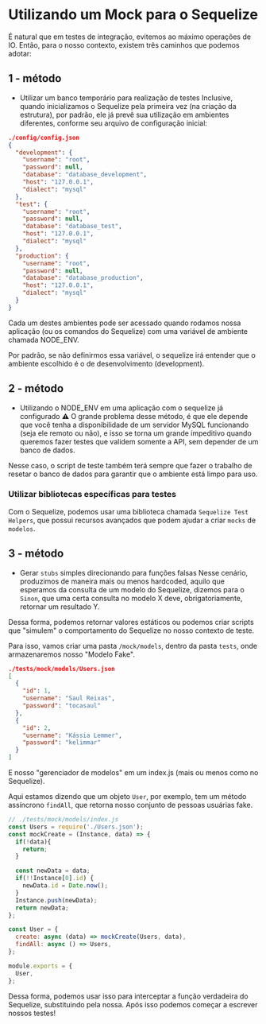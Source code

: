 # Utilizando um Mock para o Sequelize
É natural que em testes de integração, evitemos ao máximo operações de IO. Então, para o nosso contexto, existem três caminhos que podemos adotar:

## 1 - método 
- Utilizar um banco temporário para realização de testes
Inclusive, quando inicializamos o Sequelize pela primeira vez (na criação da estrutura), por padrão, ele já prevê sua utilização em ambientes diferentes, conforme seu arquivo de configuração inicial:
```json
./config/config.json
{
  "development": {
    "username": "root",
    "password": null,
    "database": "database_development",
    "host": "127.0.0.1",
    "dialect": "mysql"
  },
  "test": {
    "username": "root",
    "password": null,
    "database": "database_test",
    "host": "127.0.0.1",
    "dialect": "mysql"
  },
  "production": {
    "username": "root",
    "password": null,
    "database": "database_production",
    "host": "127.0.0.1",
    "dialect": "mysql"
  }
}
```

Cada um destes ambientes pode ser acessado quando rodamos nossa aplicação (ou os comandos do Sequelize) com uma variável de ambiente chamada NODE_ENV.

Por padrão, se não definirmos essa variável, o sequelize irá entender que o ambiente escolhido é o de desenvolvimento (development).


## 2 - método
- Utilizando o NODE_ENV em uma aplicação com o sequelize já configurado
⚠️ O grande problema desse método, é que ele depende que você tenha a disponibilidade de um servidor MySQL funcionando (seja ele remoto ou não), e isso se torna um grande impeditivo quando queremos fazer testes que validem somente a API, sem depender de um banco de dados.

Nesse caso, o script de teste também terá sempre que fazer o trabalho de resetar o banco de dados para garantir que o ambiente está limpo para uso.


### Utilizar bibliotecas específicas para testes
Com o Sequelize, podemos usar uma biblioteca chamada `Sequelize Test Helpers`, que possui recursos avançados que podem  ajudar a criar `mocks` de `modelos`.


## 3 - método
- Gerar `stubs` simples direcionando para funções falsas
Nesse cenário, produzimos de maneira mais ou menos hardcoded, aquilo que esperamos da consulta de um modelo do Sequelize, dizemos para o `Sinon`, que uma certa consulta no modelo X deve, obrigatoriamente, retornar um resultado Y.

Dessa forma, podemos retornar valores estáticos ou podemos criar scripts que "simulem" o comportamento do Sequelize no nosso contexto de teste.

Para isso, vamos criar uma pasta `/mock/models`, dentro da pasta `tests`, onde armazenaremos nosso "Modelo Fake".
```json
./tests/mock/models/Users.json
[
  {
    "id": 1,
    "username": "Saul Reixas",
    "password": "tocasaul"
  },
  {
    "id": 2,
    "username": "Kássia Lemmer",
    "password": "kelimmar"
  }
]
```

E nosso "gerenciador de modelos" em um index.js (mais ou menos como no Sequelize).

Aqui estamos dizendo que um objeto `User`, por exemplo, tem um método assíncrono `findAll`, que retorna nosso conjunto de pessoas usuárias fake.
```js
// ./tests/mock/models/index.js
const Users = require('./Users.json');
const mockCreate = (Instance, data) => {
  if(!data){
    return;
  }

  const newData = data;
  if(!!Instance[0].id) {
    newData.id = Date.now();
  }
  Instance.push(newData);
  return newData;
};

const User = {
  create: async (data) => mockCreate(Users, data),
  findAll: async () => Users,
};

module.exports = {
  User,
};
```

Dessa forma, podemos usar isso para interceptar a função verdadeira do Sequelize, substituindo pela nossa.
Após isso podemos começar a escrever nossos testes!